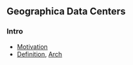 ## Geographica Data Centers


### Intro
- [Motivation](./file/examples.md)
- [Definition](), [Arch]()



